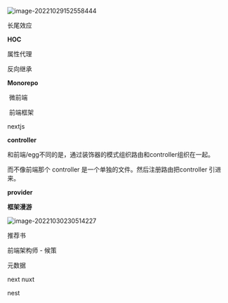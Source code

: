 

![image-20221029152558444](https://cdn.jsdelivr.net/gh/xuchao996/gallary@main/imgs/image-20221029152558444.png)



长尾效应



**HOC**



属性代理

反向继承





**Monorepo**

​	微前端

​		前端框架



nextjs

**controller** 

和前端/egg不同的是，通过装饰器的模式组织路由和controller组织在一起。

而不像前端那个 controller 是一个单独的文件。然后注册路由把controller 引进来。



**provider**



**框架漫游**



![image-20221030230514227](https://cdn.jsdelivr.net/gh/xuchao996/gallary@main/imgs/image-20221030230514227.png)



推荐书

前端架构师 - 候策





元数据



next nuxt



nest